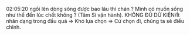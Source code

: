 02:05:20 ngồi lên dòng sông được bao lâu thì chán ? Mình có muốn sống như thế đến lúc chết không ? (Tâm Si vận hành). 
KHÔNG ĐỦ DỮ KIỆN/Ít nhân dạng trong đầu quá => Khó lựa chọn => Cứ chọn đi, chúng ta sẽ điều chỉnh. 